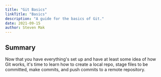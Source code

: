 ```yaml
---
title: "Git Basics"
linkTitle: "Basics"
description: "A guide for the basics of Git."
date: 2021-09-15
author: Steven Mak
---
```


## Summary

Now that you have everything's set up and have at least some idea of how Git works, it's time to learn how to create a local repo, stage files to be committed, make commits, and push commits to a remote repository.